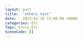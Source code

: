```yaml
---
layout: post
title:  "others_test"
date:   2023-02-16 13:00:00 +0000
categories: Etc
Tags: Story Etc
SceneCode: []
---
```

